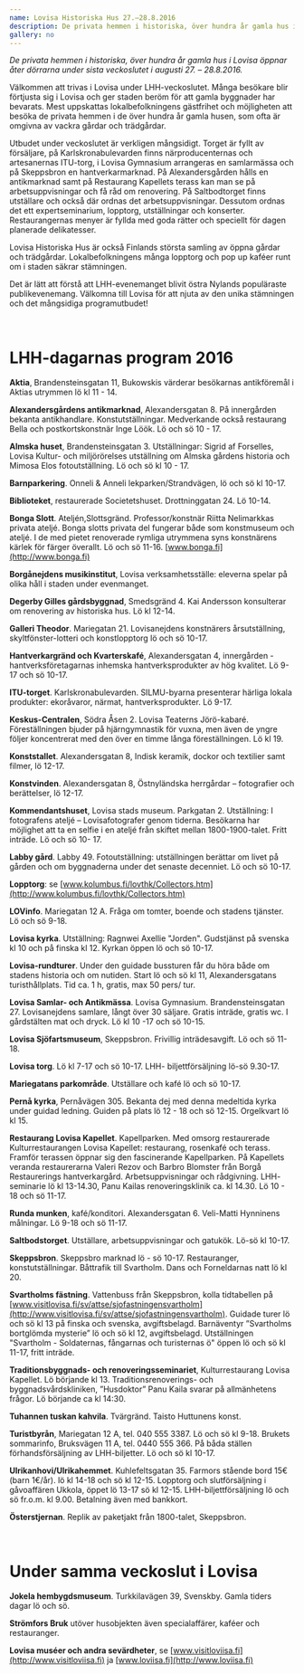 ```yaml
---
name: Lovisa Historiska Hus 27.–28.8.2016
description: De privata hemmen i historiska, över hundra år gamla hus i Lovisa öppnar åter dörrarna under sista veckoslutet i augusti. Kolla in veckoslutets program!
gallery: no
---
```

*De privata hemmen i historiska, över hundra år gamla hus i Lovisa öppnar åter dörrarna under sista veckoslutet i augusti 27. – 28.8.2016.*

Välkommen att trivas i Lovisa under LHH-veckoslutet. Många besökare blir förtjusta sig i Lovisa och ger staden beröm för att gamla byggnader har bevarats. Mest uppskattas lokalbefolkningens gästfrihet och möjligheten att besöka de privata hemmen i de över hundra år gamla husen, som ofta är omgivna av vackra gårdar och trädgårdar.

Utbudet under veckoslutet är verkligen mångsidigt. Torget är fyllt av försäljare, på Karlskronabulevarden finns närproducenternas och artesanernas ITU-torg, i Lovisa Gymnasium arrangeras en samlarmässa och på Skeppsbron en hantverkarmarknad. På Alexandersgården hålls en antikmarknad samt på Restaurang Kapellets terass kan man se på arbetsuppvisningar och få råd om renovering. På Saltbodtorget finns utställare och också där ordnas det arbetsuppvisningar. Dessutom ordnas det ett expertseminarium, lopptorg, utställningar och konserter. Restaurangernas menyer är fyllda med goda rätter och speciellt för dagen planerade delikatesser.

Lovisa Historiska Hus är också Finlands största samling av öppna gårdar och trädgårdar. Lokalbefolkningens många lopptorg och pop up kaféer runt om i staden säkrar stämningen.

Det är lätt att förstå att LHH-evenemanget blivit östra Nylands populäraste publikevenemang. Välkomna till Lovisa för att njuta av den unika stämningen och det mångsidiga programutbudet!

&nbsp;

LHH-dagarnas program 2016
====

**Aktia**, Brandensteinsgatan 11, Bukowskis värderar besökarnas antikföremål i Aktias utrymmen lö kl 11 - 14.

**Alexandersgårdens antikmarknad**, Alexandersgatan 8. På innergården bekanta antikhandlare. Konstutställningar. Medverkande också restaurang Bella och postkortskonstnär Inge Löök. Lö och sö 10 - 17.

**Almska huset**, Brandensteinsgatan 3. Utställningar: Sigrid af Forselles, Lovisa Kultur- och miljörörelses utställning om Almska gårdens historia och Mimosa Elos fotoutställning. Lö och sö kl 10 - 17.

**Barnparkering**. Onneli & Anneli lekparken/Strandvägen, lö och sö kl 10-17.

**Biblioteket**, restaurerade Societetshuset. Drottninggatan 24.  Lö 10-14.

**Bonga Slott**. Ateljén,Slottsgränd. Professor/konstnär Riitta Nelimarkkas privata ateljé. Bonga slotts privata del fungerar både som konstmuseum och ateljé. I de med pietet renoverade rymliga utrymmena syns konstnärens kärlek för färger överallt.   Lö och sö 11-16. [www.bonga.fi](http://www.bonga.fi)

**Borgånejdens musikinstitut**, Lovisa verksamhetsställe: eleverna spelar på olika håll i staden under evenmanget.

**Degerby Gilles gårdsbyggnad**, Smedsgränd 4. Kai Andersson konsulterar om renovering av historiska hus. Lö kl 12-14.

**Galleri Theodor**. Mariegatan 21. Lovisanejdens konstnärers årsutställning, skyltfönster-lotteri och konstlopptorg lö och sö 10-17.

**Hantverkargränd och Kvarterskafé**, Alexandersgatan 4, innergården  - hantverksföretagarnas inhemska hantverksprodukter av hög kvalitet. Lö 9-17 och sö 10-17.

**ITU-torget**. Karlskronabulevarden. SILMU-byarna presenterar härliga lokala produkter: ekoråvaror, närmat, hantverksprodukter. Lö 9-17.

**Keskus-Centralen**, Södra Åsen  2. Lovisa Teaterns Jörö-kabaré. Föreställningen bjuder på hjärngymnastik för vuxna, men även de yngre följer koncentrerat med den över en timme långa föreställningen. Lö kl 19.

**Konststallet**. Alexandersgatan 8, Indisk keramik, dockor och textilier samt filmer, lö 12-17.

**Konstvinden**. Alexandersgatan 8, Östnyländska herrgårdar – fotografier och berättelser, lö 12-17.

**Kommendantshuset**, Lovisa stads museum. Parkgatan 2. Utställning: I fotografens ateljé – Lovisafotografer genom tiderna. Besökarna har möjlighet att ta en selfie i en ateljé från skiftet mellan 1800-1900-talet. Fritt inträde. Lö och sö 10- 17.

**Labby gård**. Labby 49. Fotoutställning: utställningen  berättar om livet på gården och om byggnaderna under det senaste decenniet. Lö och sö 10-17.

**Lopptorg**: se [www.kolumbus.fi/lovthk/Collectors.htm](http://www.kolumbus.fi/lovthk/Collectors.htm)

**LOVinfo**. Mariegatan 12 A. Fråga om tomter, boende och stadens tjänster. Lö och sö 9-18.

**Lovisa kyrka**.  Utställning: Ragnwei Axellie "Jorden".  Gudstjänst på svenska kl 10 och på finska kl 12. Kyrkan öppen lö och sö 10-17.

**Lovisa-rundturer**. Under den guidade bussturen får du höra både om stadens historia och om nutiden. Start lö och sö kl 11, Alexandersgatans turisthållplats. Tid ca. 1 h, gratis, max 50 pers/ tur.

**Lovisa Samlar- och Antikmässa**. Lovisa Gymnasium. Brandensteinsgatan 27. Lovisanejdens samlare, långt över 30 säljare. Gratis inträde, gratis wc.  I gårdstälten mat och dryck. Lö kl 10 -17 och sö 10-15.

**Lovisa Sjöfartsmuseum**, Skeppsbron. Frivillig inträdesavgift. Lö och sö 11-18.

**Lovisa torg**. Lö kl 7-17 och sö 10-17. LHH- biljettförsäljning lö-sö 9.30-17.

**Mariegatans parkområde**. Utställare och kafé lö och sö 10-17.

**Pernå kyrka**, Pernåvägen 305. Bekanta dej med denna medeltida kyrka under guidad ledning. Guiden på plats lö 12 - 18 och sö 12-15. Orgelkvart lö kl 15.

**Restaurang Lovisa Kapellet**. Kapellparken. Med omsorg restaurerade Kulturrestaurangen Lovisa Kapellet: restaurang, rosenkafé och terass. Framför terassen öppnar sig den fascinerande Kapellparken. På Kapellets veranda restaurerarna Valeri Rezov och Barbro Blomster från Borgå Restaurerings hantverkargård. Arbetsuppvisningar och rådgivning.  LHH- seminarie lö kl 13-14.30, Panu Kailas renoveringsklinik ca. kl 14.30.  Lö 10 - 18 och sö 11-17.

**Runda munken**, kafé/konditori. Alexandersgatan 6. Veli-Matti Hynninens målningar. Lö 9-18 och sö 11-17.

**Saltbodstorget**. Utställare, arbetsuppvisningar och gatukök.  Lö-sö kl 10-17.

**Skeppsbron**. Skeppsbro marknad lö - sö 10-17. Restauranger, konstutställningar. Båttrafik till Svartholm. Dans och Forneldarnas natt lö kl 20.

**Svartholms fästning**. Vattenbuss från Skeppsbron, kolla tidtabellen på [www.visitlovisa.fi/sv/attse/sjofastningensvartholm](http://www.visitlovisa.fi/sv/attse/sjofastningensvartholm). Guidade turer lö och sö kl 13 på finska och svenska, avgiftsbelagd. Barnäventyr ”Svartholms bortglömda mysterie” lö och sö kl 12, avgiftsbelagd. Utställningen "Svartholm - Soldaternas, fångarnas och turisternas ö" öppen lö och sö kl 11-17, fritt inträde.

**Traditionsbyggnads- och renoveringsseminariet**, Kulturrestaurang Lovisa Kapellet. Lö börjande kl 13. Traditionsrenoverings- och byggnadsvårdskliniken, ”Husdoktor” Panu Kaila svarar på allmänhetens frågor. Lö börjande ca kl 14:30.

**Tuhannen tuskan kahvila**. Tvärgränd. Taisto Huttunens konst.

**Turistbyrån**, Mariegatan 12 A, tel. 040 555 3387. Lö och sö kl 9-18. Brukets sommarinfo, Bruksvägen 11 A, tel. 0440 555 366. På båda ställen förhandsförsäljning av LHH-biljetter. Lö och sö kl 10-17.

**Ulrikanhovi/Ulrikahemmet**. Kuhlefeltsgatan 35. Farmors stående bord 15€ (barn 1€/år). lö kl 14-18 och sö kl 12-15. Lopptorg och slutförsäljning i gåvoaffären Ukkola, öppet lö 13-17 sö kl 12-15. LHH-biljettförsäljning lö och sö fr.o.m. kl 9.00. Betalning även med bankkort.

**Österstjernan**. Replik av paketjakt från 1800-talet, Skeppsbron.

&nbsp;

Under samma veckoslut i Lovisa
====

**Jokela hembygdsmuseum**. Turkkilavägen 39, Svenskby. Gamla tiders dagar lö och sö.

**Strömfors Bruk** utöver husobjekten även specialaffärer, kaféer och restauranger.

**Lovisa muséer och andra sevärdheter**, se [www.visitloviisa.fi](http://www.visitloviisa.fi) ja [www.loviisa.fi](http://www.loviisa.fi)
